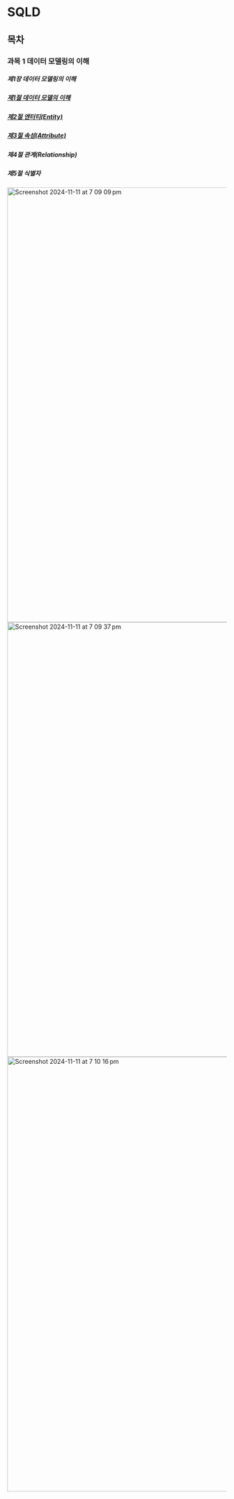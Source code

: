 # SQLD


## 목차
### 과목 1 데이터 모델링의 이해 
##### 제1장 데이터 모델링의 이해
##### [제1절 데이터 모델의 이해](/과목%20I%20데이터%20모델링의%20이해/제1장%20데이터%20모델링의%20이해.md#제1절-데이터-모델의-이해)
##### [제2절 엔터티(Entity)](/과목%20I%20데이터%20모델링의%20이해/제1장%20데이터%20모델링의%20이해.md#제2절-엔터티entity)
##### [제3절 속성(Attribute)](과목%20I%20데이터%20모델링의%20이해/제1장%20데이터%20모델링의%20이해.md#제3절-속성attribute) 
##### 제4절 관계(Relationship) 
##### 제5절 식별자

<img width="999" alt="Screenshot 2024-11-11 at 7 09 09 pm" src="https://github.com/user-attachments/assets/ee8e7f0f-4cd1-4110-9875-b805b36e0851">
<img width="999" alt="Screenshot 2024-11-11 at 7 09 37 pm" src="https://github.com/user-attachments/assets/29432faf-6761-4651-a598-430aa9b017bd">
<img width="999" alt="Screenshot 2024-11-11 at 7 10 16 pm" src="https://github.com/user-attachments/assets/71b9626e-c400-44f8-869c-20ae8b643ac0">


